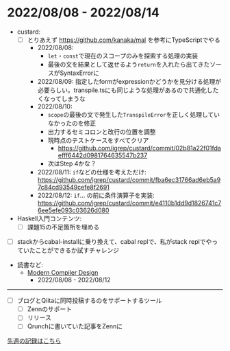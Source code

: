 # 2022/08/08 - 2022/08/14

- custard:
    - [ ] とりあえず <https://github.com/kanaka/mal> を参考にTypeScriptでやる
        - 2022/08/08:
            - `let`・`const`で現在のスコープのみを探索する処理の実装
            - 最後の文を結果として返せるよう`return`を入れたら出てきたソースがSyntaxErrorに
        - 2022/08/09: 指定したformがexpressionかどうかを見分ける処理が必要らしい。transpile.tsにも同じような処理があるので共通化したくなってしまうな
        - 2022/08/10:
            - `scope`の最後の文で発生した`TranspileError`を正しく処理していなかったのを修正
            - 出力するセミコロンと改行の位置を調整
            - 現時点のテストケースをすべてクリア
                - <https://github.com/igrep/custard/commit/02b81a22f01fdaefff6442d0981764635547b237>
            - 次はStep 4かな？
        - 2022/08/11: `if`などの仕様を考えただけ: <https://github.com/igrep/custard/commit/fba6ec31766ad6eb5a97c84cd93549cefe8f2691>
        - 2022/08/12: `if`... の前に条件演算子を実装: <https://github.com/igrep/custard/commit/e4110b1dd9d1826741c76ee5efe093c03626d080>
- Haskell入門コンテンツ:
    - [ ] 課題15の不足箇所を埋める
- [ ] stackからcabal-installに乗り換えて、cabal replで、私がstack replでやっていたことができるか試すチャレンジ
- 読書など:
    - [Modern Compiler Design](https://www.springer.com/jp/book/9781461446989)
        - 2022/08/08 - 2022/08/12

------

- [ ] ブログとQiitaに同時投稿するのをサポートするツール
    - [ ] Zennのサポート
    - [ ] リリース
    - [ ] Qrunchに書いていた記事をZennに

[先週の記録はこちら](https://github.com/igrep/daily-commits/blob/ff75446889d824df570d707508d1dd50c186b053/yesterday.md)
